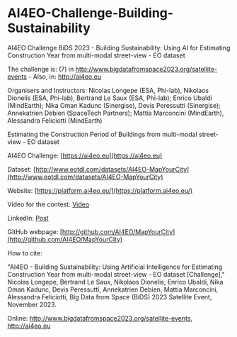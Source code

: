 # AI4EO-Challenge-Building-Sustainability
AI4EO Challenge BiDS 2023 - Building Sustainability: Using AI for Estimating Construction Year from multi-modal street-view - EO dataset

The challenge is: (7) in http://www.bigdatafromspace2023.org/satellite-events - Also, in: http://ai4eo.eu 

Organisers and Instructors: Nicolas Longepe (ESA, Phi-lab), Nikolaos Dionelis (ESA, Phi-lab), Bertrand Le Saux (ESA, Phi-lab); Enrico Ubaldi (MindEarth); Nika Oman Kadunc (Sinergise), Devis Peressutti (Sinergise); Annekatrien Debien (SpaceTech Partners); Mattia Marconcini (MindEarth), Alessandra Feliciotti (MindEarth) 

Estimating the Construction Period of Buildings from multi-modal street-view - EO dataset  

AI4EO Challenge: [https://ai4eo.eu](https://ai4eo.eu)  

Dataset: [http://www.eotdl.com/datasets/AI4EO-MapYourCity](http://www.eotdl.com/datasets/AI4EO-MapYourCity) 

Website: [https://platform.ai4eo.eu/](https://platform.ai4eo.eu/)    

Video for the contest: [Video](https://eur05.safelinks.protection.outlook.com/?url=https%3A%2F%2Fwww.youtube.com%2Fwatch%3Fv%3DoVfINRBFIUY&data=05%7C02%7Cnikolaos.dionelis%40esa.int%7Cef0ce3a054d843bc2f9b08dc533422a9%7C9a5cacd02bef4dd7ac5c7ebe1f54f495%7C0%7C0%7C638476730605938937%7CUnknown%7CTWFpbGZsb3d8eyJWIjoiMC4wLjAwMDAiLCJQIjoiV2luMzIiLCJBTiI6Ik1haWwiLCJXVCI6Mn0%3D%7C0%7C%7C%7C&sdata=zQYzRMY04jykxVKnGJwbHTucASLJN4RqEFO0t1J9Oko%3D&reserved=0) 

LinkedIn: [Post](http://www.linkedin.com/posts/nicolaslongepe_mapyourcity-challenge-reveal-your-citys-activity-7183102984799600640-J7EG) 

GitHub webpage: [http://github.com/AI4EO/MapYourCity](http://github.com/AI4EO/MapYourCity) 

How to cite:  

"AI4EO - Building Sustainability: Using Artificial Intelligence for Estimating Construction Year from multi-modal street-view - EO dataset [Challenge]," Nicolas Longepe, Bertrand Le Saux, Nikolaos Dionelis, Enrico Ubaldi, Nika Oman Kadunc, Devis Peressutti, Annekatrien Debien, Mattia Marconcini, Alessandra Feliciotti, Big Data from Space (BiDS) 2023 Satellite Event, November 2023.

Online: http://www.bigdatafromspace2023.org/satellite-events, http://ai4eo.eu 

